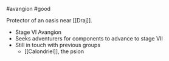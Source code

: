 #avangion #good 

Protector of an oasis near [[Draj]].

- Stage VI Avangion
- Seeks adventurers for components to advance to stage VII
- Still in touch with previous groups
	- [[Calondriel]], the psion